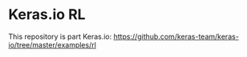 # Keras.io RL

This repository is part Keras.io: https://github.com/keras-team/keras-io/tree/master/examples/rl